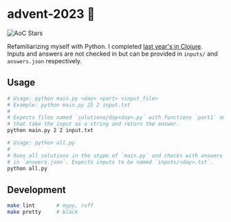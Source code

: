 # advent-2023 🎄

![AoC Stars](https://img.shields.io/badge/4-%F0%9F%8C%9F-yellow)

Refamiliarizing myself with Python. I completed [last year's in Clojure](https://github.com/elh/advent-2022).<br>
Inputs and answers are not checked in but can be provided in `inputs/` and `answers.json` respectively.

## Usage

```bash
# Usage: python main.py <day> <part> <input_file>
# Example: python main.py 25 2 input.txt
#
# Expects files named `solutions/day<day>.py` with functions `part1` and `part2`
# that take the input as a string and return the answer.
python main.py 2 2 input.txt

# Usage: python all.py
#
# Runs all solutions in the stype of `main.py` and checks with answers present
# in `answers.json`. Expects inputs to be named `inputs/<day>.txt`.
python all.py
```

## Development

```bash
make lint       # mypy, ruff
make pretty     # black
```
